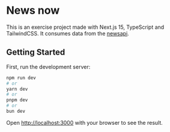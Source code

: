 # News now

This is an exercise project made with Next.js 15, TypeScript and TailwindCSS.
It consumes data from the [newsapi](https://newsapi.org/v2).

## Getting Started

First, run the development server:

```bash
npm run dev
# or
yarn dev
# or
pnpm dev
# or
bun dev
```

Open [http://localhost:3000](http://localhost:3000) with your browser to see the result.
